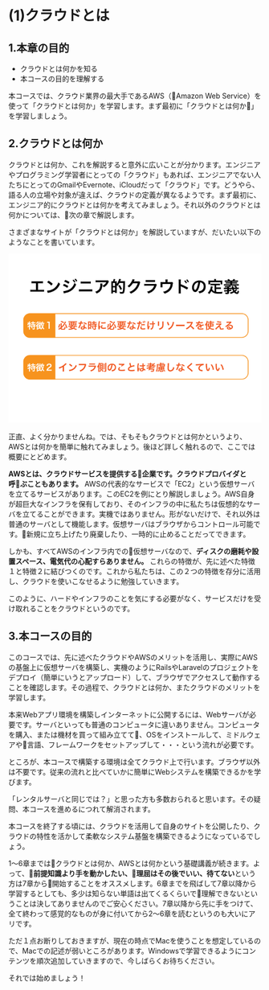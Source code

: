 # (1)クラウドとは 

## 1.本章の目的

- クラウドとは何かを知る
- 本コースの目的を理解する

  
本コースでは、クラウド業界の最大手であるAWS（Amazon Web Service）を使って「クラウドとは何か」を学習します。まず最初に「クラウドとは何か」を学習しましょう。

## 2.クラウドとは何か

クラウドとは何か、これを解説すると意外に広いことが分かります。エンジニアやプログラミング学習者にとっての「クラウド」もあれば、エンジニアでない人たちにとってのGmailやEvernote、iCloudだって「クラウド」です。どうやら、語る人の立場や対象が違えば、クラウドの定義が異なるようです。まず最初に、エンジニア的にクラウドとは何かを考えてみましょう。それ以外のクラウドとは何かについては、次の章で解説します。

さまざまなサイトが「クラウドとは何か」を解説していますが、だいたい以下のようなことを書いています。

![図1-01. エンジニア的クラウドの定義](1-01.png)

正直、よく分かりませんね。では、そもそもクラウドとは何かというより、AWSとは何かを簡単に触れてみましょう。後ほど詳しく触れるので、ここでは概要にとどめます。

**AWSとは、クラウドサービスを提供する企業です。クラウドプロバイダと呼ぶこともあります。** AWSの代表的なサービスで「EC2」という仮想サーバを立てるサービスがあります。このEC2を例にとり解説しましょう。AWS自身が超巨大なインフラを保有しており、そのインフラの中に私たちは仮想的なサーバを立てることができます。実機ではありません。形がないだけで、それ以外は普通のサーバとして機能します。仮想サーバはブラウザからコントロール可能です。新規に立ち上げたり廃棄したり、一時的に止めることだってできます。

しかも、すべてAWSのインフラ内での仮想サーバなので、**ディスクの磨耗や設置スペース、電気代の心配すらありません。** これらの特徴が、先に述べた特徴１と特徴２に結びつくのです。これから私たちは、この２つの特徴を存分に活用し、クラウドを使いこなせるように勉強していきます。

このように、ハードやインフラのことを気にする必要がなく、サービスだけを受け取れることをクラウドというのです。

## 3.本コースの目的

このコースでは、先に述べたクラウドやAWSのメリットを活用し、実際にAWSの基盤上に仮想サーバを構築し、実機のようにRailsやLaravelのプロジェクトをデプロイ（簡単にいうとアップロード）して、ブラウザでアクセスして動作することを確認します。その過程で、クラウドとは何か、またクラウドのメリットを学習します。

本来Webアプリ環境を構築しインターネットに公開するには、Webサーバが必要です。サーバといっても普通のコンピュータに違いありません。コンピュータを購入、または機材を買って組み立てて、OSをインストールして、ミドルウェアや言語、フレームワークをセットアップして・・・という流れが必要です。

ところが、本コースで構築する環境は全てクラウド上で行います。ブラウザ以外は不要です。従来の流れと比べていかに簡単にWebシステムを構築できるかを学びます。

「レンタルサーバと同じでは？」と思った方も多数おられると思います。その疑問、本コースを進めるにつれて解消されます。

本コースを終了する頃には、クラウドを活用して自身のサイトを公開したり、クラウドの特性を活かして柔軟なシステム基盤を構築できるようになっているでしょう。

1〜6章まではクラウドとは何か、AWSとは何かという基礎講義が続きます。よって、**前提知識より手を動かしたい、理屈はその後でいい、待てない**という方は7章から開始することをオススメします。6章までを飛ばして7章以降から学習するとしても、多少は知らない単語は出てくるくらいで理解できないということは決してありませんのでご安心ください。7章以降から先に手をつけて、全て終わって感覚的なものが身に付いてから2〜6章を読むというのも大いにアリです。

ただ１点お断りしておきますが、現在の時点でMacを使うことを想定しているので、Macでの記述が弱いところがあります。Windowsで学習できるようにコンテンツを順次追加していきますので、今しばらくお待ちください。

それでは始めましょう！
